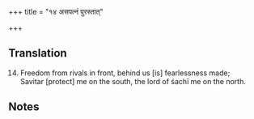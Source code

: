 +++
title = "१४ असपत्नं पुरस्तात्"

+++
## Translation
14. Freedom from rivals in front, behind us \[is\] fearlessness made;  
Savitar \[protect\] me on the south, the lord of śachī me on the north.

## Notes

